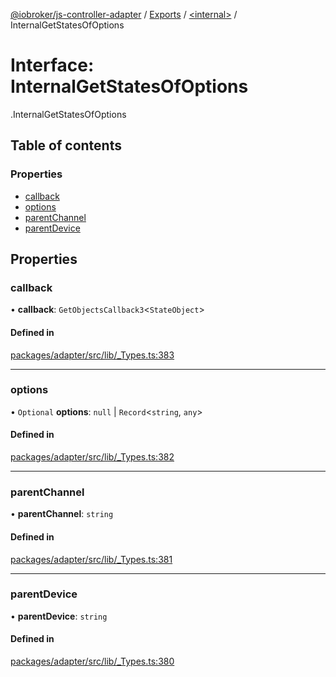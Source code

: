 [@iobroker/js-controller-adapter](../README.md) / [Exports](../modules.md) / [<internal\>](../modules/internal_.md) / InternalGetStatesOfOptions

# Interface: InternalGetStatesOfOptions

[<internal>](../modules/internal_.md).InternalGetStatesOfOptions

## Table of contents

### Properties

- [callback](internal_.InternalGetStatesOfOptions.md#callback)
- [options](internal_.InternalGetStatesOfOptions.md#options)
- [parentChannel](internal_.InternalGetStatesOfOptions.md#parentchannel)
- [parentDevice](internal_.InternalGetStatesOfOptions.md#parentdevice)

## Properties

### callback

• **callback**: `GetObjectsCallback3`<`StateObject`\>

#### Defined in

[packages/adapter/src/lib/_Types.ts:383](https://github.com/ioBroker/ioBroker.js-controller/blob/3ce6f5f8/packages/adapter/src/lib/_Types.ts#L383)

___

### options

• `Optional` **options**: ``null`` \| `Record`<`string`, `any`\>

#### Defined in

[packages/adapter/src/lib/_Types.ts:382](https://github.com/ioBroker/ioBroker.js-controller/blob/3ce6f5f8/packages/adapter/src/lib/_Types.ts#L382)

___

### parentChannel

• **parentChannel**: `string`

#### Defined in

[packages/adapter/src/lib/_Types.ts:381](https://github.com/ioBroker/ioBroker.js-controller/blob/3ce6f5f8/packages/adapter/src/lib/_Types.ts#L381)

___

### parentDevice

• **parentDevice**: `string`

#### Defined in

[packages/adapter/src/lib/_Types.ts:380](https://github.com/ioBroker/ioBroker.js-controller/blob/3ce6f5f8/packages/adapter/src/lib/_Types.ts#L380)
